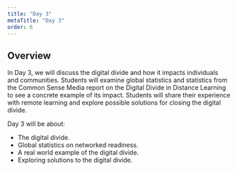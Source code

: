 ```yaml
---
title: "Day 3"
metaTitle: "Day 3"
order: 6
---
```


## Overview

In Day 3, we will discuss the digital divide and how it impacts individuals and communities. Students will examine global statistics and statistics from the Common Sense Media report on the Digital Divide in Distance Learning to see a concrete example of its impact. Students will share their experience with remote learning and explore possible solutions for closing the digital divide.

Day 3 will be about:

* The digital divide.
* Global statistics on networked readiness.
* A real world example of the digital divide.
* Exploring solutions to the digital divide.